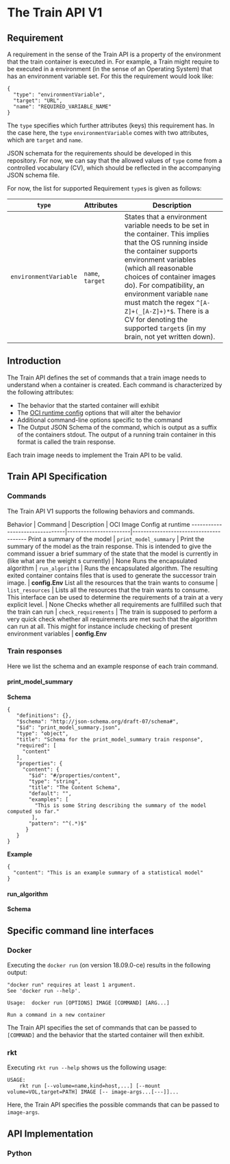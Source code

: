 # The Train API V1



## Requirement

A requirement in the sense of the Train API is a property of the
environment that the train container is executed in. For example, a Train
might require to be executed in a environment (in the sense of an Operating
System) that has an environment variable set. For this the requirement
would look like:

```
{
  "type": "environmentVariable",
  "target": "URL",
  "name": "REQUIRED_VARIABLE_NAME"
}
```
The `type` specifies which further attributes (keys) this requirement
has. In the case here, the `type` `environmentVariable` comes with two
attributes, which are `target` and `name`.

JSON schemata for the requirements should be developed in this repository.
For now, we can say that the allowed values of `type` come from a controlled
vocabulary (CV), which should be reflected in the accompanying JSON schema file.

For now, the list for supported Requirement `type`s is given as follows:

`type`                | Attributes           | Description
----------------------|----------------------|------------------------------------------
`environmentVariable` | `name`, `target`     | States that a environment variable needs to be set in the container. This implies that the OS running inside the container supports environment variables (which all reasonable choices of container images do). For compatibility, an environment variable `name` must match the regex `^[A-Z]+(_[A-Z]+)*$`. There is a CV for denoting the supported `target`s (in my brain, not yet written down).

## Introduction

The Train API defines the set of commands that a train image needs to understand
when a container is created. Each command is characterized by the following
attributes:
* The behavior that the started container will exhibit
* The [OCI runtime config](https://github.com/opencontainers/image-spec/blob/master/config.md)
  options that will alter the behavior
* Additional command-line options specific to the command
* The Output JSON Schema of the command, which is output as a suffix
  of the containers stdout. The output of a running train container in
  this format is called the train response.

Each train image needs to implement the Train API to be valid.

## Train API Specification

### Commands
The Train API V1 supports the following behaviors and commands.

Behavior                        | Command               | Description | OCI Image Config at runtime
--------------------------------|-----------------------|---------------------------------------
Print a summary of the model    | `print_model_summary` | Print the summary of the model as the train response. This is intended to give the command issuer a brief summary of the state that the model is currently in (like what are the weight s currently) | None
Runs the encapsulated algorithm | `run_algorithm`       | Runs the encapsulated algorithm. The resulting exited container contains files that is used to generate the successor train image. | **config.Env**
List all the resources that the train wants to consume | `list_resources` | Lists all the resources that the train wants to consume. This interface can be used to determine the requirements of a train at a very explicit level. | None
Checks whether all requirements are fullfilled such that the train can run | `check_requirements` | The train is supposed to perform a very quick check whether all requirements are met such that the algorithm can run at all.  This might for instance include checking of present environment variables | **config.Env**  

### Train responses
Here we list the schema and an example response of each train command.

#### print_model_summary
**Schema**
```
{
   "definitions": {},
   "$schema": "http://json-schema.org/draft-07/schema#",
   "$id": "print_model_summary.json",
   "type": "object",
   "title": "Schema for the print_model_summary train response",
   "required": [
     "content"
   ],
   "properties": {
     "content": {
       "$id": "#/properties/content",
       "type": "string",
       "title": "The Content Schema",
       "default": "",
       "examples": [
         "This is some String describing the summary of the model computed so far."
        ],
       "pattern": "^(.*)$"
      }
   }
}
```
**Example**
```
{
  "content": "This is an example summary of a statistical model"
}
```

#### run_algorithm
**Schema**





## Specific command line interfaces

### Docker
Executing the `docker run` (on version 18.09.0-ce) results in the following
output:
```
"docker run" requires at least 1 argument.
See 'docker run --help'.

Usage:  docker run [OPTIONS] IMAGE [COMMAND] [ARG...]

Run a command in a new container
```
The Train API specifies the set of commands that can be passed to `[COMMAND]`
and the behavior that the started container will then exhibit.

### rkt
Executing `rkt run --help` shows us the following usage:
```
USAGE:
	rkt run [--volume=name,kind=host,...] [--mount volume=VOL,target=PATH] IMAGE [-- image-args...[---]]...
```
Here, the Train API specifies the possible commands that can be passed
to `image-args`.




## API Implementation
### Python
